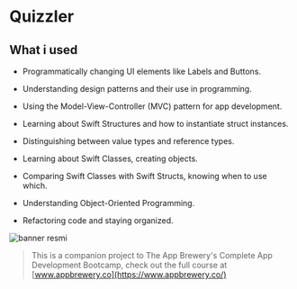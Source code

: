 

#  Quizzler

## What i used


* Programmatically changing UI elements like Labels and Buttons.

* Understanding design patterns and their use in programming.

* Using the Model-View-Controller (MVC) pattern for app development.

* Learning about Swift Structures and how to instantiate struct instances.

* Distinguishing between value types and reference types.

* Learning about Swift Classes, creating objects.

* Comparing Swift Classes with Swift Structs, knowing when to use which.

* Understanding Object-Oriented Programming.

* Refactoring code and staying organized.



        

![banner resmi](https://r.resimlink.com/Uqkcmv5d.png)
>This is a companion project to The App Brewery's Complete App Development Bootcamp, check out the full course at [www.appbrewery.co](https://www.appbrewery.co/)


